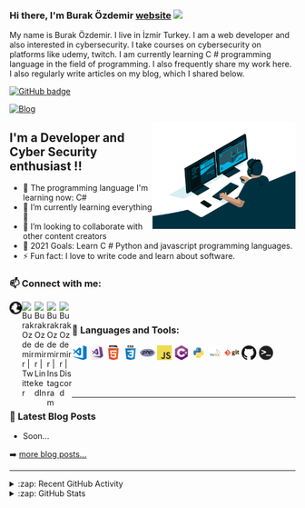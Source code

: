 ### Hi there, I'm Burak Özdemir [website] <img src="https://media.giphy.com/media/hvRJCLFzcasrR4ia7z/giphy.gif" width="25px">

My name is Burak Özdemir. I live in İzmir Turkey. I am a web developer and also interested in cybersecurity. I take courses on cybersecurity on platforms like udemy, twitch. I am currently learning C # programming language in the field of programming. I also frequently share my work here. I also regularly write articles on my blog, which I shared below.

<a href="https://github.com/BurakOzdemirr?tab=followers">
    <img src="https://img.shields.io/github/followers/BurakOzdemirr?label=Followers&logo=GitHub&style=for-the-badge" alt="GitHub badge" />
  </a>

[![Blog](https://img.shields.io/website?label=burakozdemirblog.com&style=for-the-badge&url=https%3A%2F%2Fburakozdemirblog.com)](https://burakozdemirblog.com)

<img  width="50%" align="right" alt="GIF" src="https://github.com/BurakOzdemirr/BurakOzdemirr/blob/main/code.gif?raw=true"/>

## I'm a Developer and Cyber Security enthusiast !!

- 🔭 The programming language I'm learning now: C#
- 🌱 I’m currently learning everything 🤣
- 👯 I’m looking to collaborate with other content creators
- 🥅 2021 Goals: Learn C # Python and javascript programming languages.
- ⚡ Fun fact: I love to write code and learn about software.


### 📫 Connect with me:

[<img align="left" alt="burakozdemir.com" width="22px" src="https://raw.githubusercontent.com/iconic/open-iconic/master/svg/globe.svg" />][website]
[<img align="left" alt="BurakOzdemirr | Twitter" width="22px" src="https://cdn.jsdelivr.net/npm/simple-icons@v3/icons/twitter.svg" />][twitter]
[<img align="left" alt="BurakOzdemirr | LinkedIn" width="22px" src="https://cdn.jsdelivr.net/npm/simple-icons@v3/icons/linkedin.svg" />][linkedin]
[<img align="left" alt="BurakOzdemirr | Instagram" width="22px" src="https://cdn.jsdelivr.net/npm/simple-icons@v3/icons/instagram.svg" />][instagram]
[<img align="left" alt="BurakOzdemirr | Discord" width="22px" src="https://cdn.jsdelivr.net/npm/simple-icons@v3/icons/discord.svg" />][discord]


<br />

### 🧠 Languages and Tools:

<code><img alt="Visual Studio Code" width="26px" src="https://raw.githubusercontent.com/github/explore/80688e429a7d4ef2fca1e82350fe8e3517d3494d/topics/visual-studio-code/visual-studio-code.png" /></code>
<code><img title="Microsoft Visual Studio" width="26" src="https://github.com/BurakOzdemirr/BurakOzdemirr/blob/main/img/visualstudio.png"></code>
<code><img width="26px" src="https://raw.githubusercontent.com/github/explore/80688e429a7d4ef2fca1e82350fe8e3517d3494d/topics/html/html.png" /></code>
<code><img width="26px" src="https://raw.githubusercontent.com/github/explore/80688e429a7d4ef2fca1e82350fe8e3517d3494d/topics/css/css.png" /></code>
<code><img width="26px" src="https://raw.githubusercontent.com/github/explore/80688e429a7d4ef2fca1e82350fe8e3517d3494d/topics/php/php.png" /></code>
<code><img width="26px" src="https://raw.githubusercontent.com/github/explore/80688e429a7d4ef2fca1e82350fe8e3517d3494d/topics/javascript/javascript.png"></code>
<code><img title="C#" width="26" src="https://github.com/BurakOzdemirr/BurakOzdemirr/blob/main/img/cSharp.svg"></code>
<code><img width="26px" src="https://raw.githubusercontent.com/github/explore/80688e429a7d4ef2fca1e82350fe8e3517d3494d/topics/python/python.png" /></code>
<code><img width="26px" src="https://raw.githubusercontent.com/github/explore/80688e429a7d4ef2fca1e82350fe8e3517d3494d/topics/mysql/mysql.png" /></code>
<code><img width="26px" src="https://raw.githubusercontent.com/github/explore/80688e429a7d4ef2fca1e82350fe8e3517d3494d/topics/git/git.png" /></code>
<code><img alt="GitHub" width="26px" src="https://raw.githubusercontent.com/github/explore/78df643247d429f6cc873026c0622819ad797942/topics/github/github.png" /></code>
<code><img alt="Terminal" width="26px" src="https://raw.githubusercontent.com/github/explore/80688e429a7d4ef2fca1e82350fe8e3517d3494d/topics/terminal/terminal.png" /></code>

<br />
<br />

---


### 📕 Latest Blog Posts

<!-- BLOG-POST-LIST:START -->
-  Soon...
<!-- BLOG-POST-LIST:END -->

➡️ [more blog posts...](https://burakozdemir.com)

---

<details>
  <summary>:zap: Recent GitHub Activity</summary>
  
<!--START_SECTION:activity-->
1. 🗣 
2. 🎉 
3. 🗣 
4. 🗣 
5. 🎉 
<!--END_SECTION:activity-->

</details>

<details>
  <summary>:zap: GitHub Stats</summary>

  <img align="left" alt="Burak Ozdemir's GitHub Stats" src="https://github-readme-stats.codestackr.vercel.app/api?username=BurakOzdemirr&show_icons=true&hide_border=true" />

  ![Top Languages](https://github-readme-stats.vercel.app/api/top-langs/?username=BurakOzdemirr&show_icons=true)

</details>

[website]: https://burakozdemir.com
[blog]: https://burakozdemirblog.com
[twitter]: https://twitter.com/Moti8321
[instagram]: https://instagram.com/burak.ozdemir35
[linkedin]: https://linkedin.com/in/burak-özdemir-531988189
[discord]: https://discord.com/channels/mrfcollin




